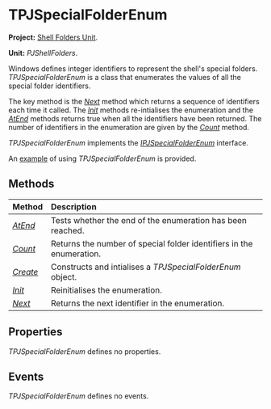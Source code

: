 <a href='Hidden comment: 
$Rev$
$Date$
'></a>

# TPJSpecialFolderEnum #

**Project:** [Shell Folders Unit](ShellFoldersUnit.md).

**Unit:** _PJShellFolders_.

Windows defines integer identifiers to represent the shell's special folders. _TPJSpecialFolderEnum_ is a class that enumerates the values of all the special folder identifiers.

The key method is the _[Next](TPJSpecialFolderEnumNext.md)_ method which returns a sequence of identifiers each time it called. The _[Init](TPJSpecialFolderEnumInit.md)_ methods re-intialises the enumeration and the _[AtEnd](TPJSpecialFolderEnumAtEnd.md)_ methods returns true when all the identifiers have been returned. The number of identifiers in the enumeration are given by the _[Count](TPJSpecialFolderEnumCount.md)_ method.

_TPJSpecialFolderEnum_ implements the _[IPJSpecialFolderEnum](IPJSpecialFolderEnum.md)_ interface.

An [example](PJShellFoldersExample.md) of using _TPJSpecialFolderEnum_ is provided.

## Methods ##

| **Method** | **Description** |
|:-----------|:----------------|
| _[AtEnd](TPJSpecialFolderEnumAtEnd.md)_ | Tests whether the end of the enumeration has been reached. |
| _[Count](TPJSpecialFolderEnumCount.md)_ | Returns the number of special folder identifiers in the enumeration. |
| _[Create](TPJSpecialFolderEnumCreate.md)_ | Constructs and intialises a _TPJSpecialFolderEnum_ object. |
| _[Init](TPJSpecialFolderEnumInit.md)_ | Reinitialises the enumeration. |
| _[Next](TPJSpecialFolderEnumNext.md)_ | Returns the next identifier in the enumeration. |

## Properties ##

_TPJSpecialFolderEnum_ defines no properties.

## Events ##

_TPJSpecialFolderEnum_ defines no events.